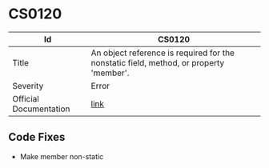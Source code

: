 # CS0120

| Id                     | CS0120                                                                                            |
| ---------------------- | ------------------------------------------------------------------------------------------------- |
| Title                  | An object reference is required for the nonstatic field, method, or property 'member'\.           |
| Severity               | Error                                                                                             |
| Official Documentation | [link](http://docs.microsoft.com/en-us/dotnet/csharp/language-reference/compiler-messages/cs0120) |

## Code Fixes

* Make member non\-static
